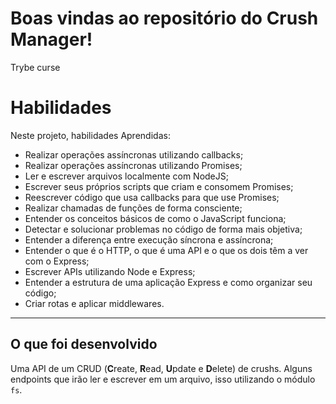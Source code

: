# Boas vindas ao repositório do Crush Manager!
Trybe curse 


# Habilidades

Neste projeto, habilidades Aprendidas:

- Realizar operações assíncronas utilizando callbacks;
- Realizar operações assíncronas utilizando Promises;
- Ler e escrever arquivos localmente com NodeJS;
- Escrever seus próprios scripts que criam e consomem Promises;
- Reescrever código que usa callbacks para que use Promises;
- Realizar chamadas de funções de forma consciente;
- Entender os conceitos básicos de como o JavaScript funciona;
- Detectar e solucionar problemas no código de forma mais objetiva;
- Entender a diferença entre execução síncrona e assíncrona;
- Entender o que é o HTTP, o que é uma API e o que os dois têm a ver com o Express;
- Escrever APIs utilizando Node e Express;
- Entender a estrutura de uma aplicação Express e como organizar seu código;
- Criar rotas e aplicar middlewares.
---
## O que foi desenvolvido

Uma API de um CRUD (**C**reate, **R**ead, **U**pdate e **D**elete) de crushs. Alguns endpoints que irão ler e escrever em um arquivo, isso utilizando o módulo `fs`.
